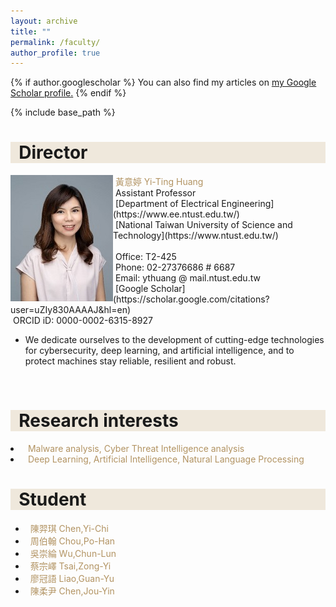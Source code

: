 ```yaml
---
layout: archive
title: ""
permalink: /faculty/
author_profile: true
---
```


{% if author.googlescholar %}
  You can also find my articles on <u><a href="{{author.googlescholar}}">my Google Scholar profile</a>.</u>
{% endif %}

{% include base_path %}


<!-- Director -->
<h1 style= "background:#efe8dc">&nbsp; Director</h1>

<img src="/images/Yi-ting2.jpg" align="left"/>
   <font color="#b29362"> &nbsp;黃意婷 Yi-Ting Huang</font><br>
   &nbsp;Assistant Professor<br>
   &nbsp;[Department of Electrical Engineering](https://www.ee.ntust.edu.tw/)<br>
   &nbsp;[National Taiwan University of Science and Technology](https://www.ntust.edu.tw/)<br><br>
   &nbsp;Office: T2-425<br>
   &nbsp;Phone: 02-27376686 # 6687<br>   
   &nbsp;Email: ythuang @ mail.ntust.edu.tw<br>
   &nbsp;[Google Scholar](https://scholar.google.com/citations?user=uZIy830AAAAJ&hl=en)<br>
   &nbsp;ORCID iD: 0000-0002-6315-8927<br>
   
<ul>
  <li>
    <font bold>We dedicate ourselves to the development of cutting-edge technologies for cybersecurity, deep learning, and artificial intelligence, and to protect machines stay reliable, resilient and robust.</font><br>
  </li>
</ul>
<br>
<h1 style= "background:#efe8dc">&nbsp; Research interests</h1>
<li><font color="#b29362">&nbsp;&nbsp;Malware analysis, Cyber Threat Intelligence analysis</font></li>
<li><font color="#b29362">&nbsp;&nbsp;Deep Learning, Artificial Intelligence, Natural Language Processing</font></li>

<!-- Student -->
<h1 style= "background:#efe8dc">&nbsp; Student</h1>
<ul>
  <li><font color="#b29362">&nbsp;&nbsp;陳羿琪 Chen,Yi-Chi</font></li>
  <li><font color="#b29362">&nbsp;&nbsp;周伯翰 Chou,Po-Han</font></li>
  <li><font color="#b29362">&nbsp;&nbsp;吳崇綸 Wu,Chun-Lun</font></li>
  <li><font color="#b29362">&nbsp;&nbsp;蔡宗嶧 Tsai,Zong-Yi</font></li>
  <li><font color="#b29362">&nbsp;&nbsp;廖冠語 Liao,Guan-Yu</font></li>
  <li><font color="#b29362">&nbsp;&nbsp;陳柔尹 Chen,Jou-Yin</font></li>
</ul>
